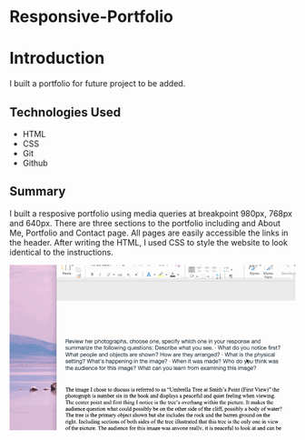 # Responsive-Portfolio

# Introduction

I built a portfolio for future project to be added. 

## Technologies Used
 - HTML
 - CSS
 - Git
 - Github

 ## Summary

 I built a resposive portfolio using media queries at breakpoint 980px, 768px and 640px. 
 There are three sections to the portfolio including and About Me, Portfolio and Contact page. All pages are easily accessible the links in the header. After writing the HTML, I used CSS to style the website to look identical to the instructions. 

 ![Practice Demo](assets/images/practice1.gif)
